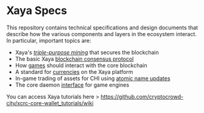 # Xaya Specs

This repository contains technical specifications and design documents that
describe how the various components and layers in the ecosystem interact.
In particular, important topics are:

* Xaya's [*triple-purpose mining*](mining.md) that secures the blockchain
* The basic Xaya [blockchain consensus protocol](blockchain.md)
* How [games](games.md) should interact with the core blockchain
* A standard for [currencies](currencies.md) on the Xaya platform
* In-game trading of assets for CHI using [atomic name updates](trading.md)
* The core daemon [interface](interface.md) for game engines

You can access Xaya tutorials here > https://github.com/cryptocrowd-city/xcrc-core-wallet_tutorials/wiki
